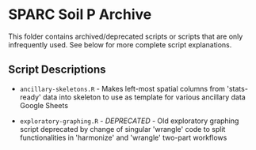 # SPARC Soil P Archive

This folder contains archived/deprecated scripts or scripts that are only infrequently used. See below for more complete script explanations.

## Script Descriptions

- `ancillary-skeletons.R` - Makes left-most spatial columns from 'stats-ready' data into skeleton to use as template for various ancillary data Google Sheets

- `exploratory-graphing.R` - _DEPRECATED_ - Old exploratory graphing script deprecated by change of singular 'wrangle' code to split functionalities in 'harmonize' and 'wrangle' two-part workflows